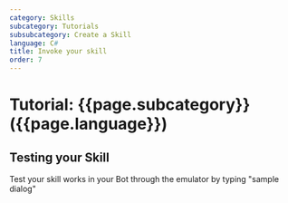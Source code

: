 ```yaml
---
category: Skills
subcategory: Tutorials
subsubcategory: Create a Skill
language: C#
title: Invoke your skill
order: 7
---
```


# Tutorial: {{page.subcategory}} ({{page.language}})

## Testing your Skill

Test your skill works in your Bot through the emulator by typing "sample dialog"
